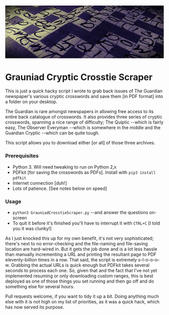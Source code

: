 ![](headerimage.jpg)

# Grauniad Cryptic Crosstie Scraper #

This is just a quick hacky script I wrote to grab back issues of The Guardian newspaper's various cryptic crosswords and save them [in PDF format] into a folder on your desktop. 

The Guardian is rare amongst newspapers in allowing free access to its entire back catalogue of crosswords. It also provides three series of cryptic crosswords, spanning a nice range of difficulty; The Quiptic --which is fairly easy, The Observer Everyman --which is somewhere in the middle and the Guardian Cryptic --which can be quite tough.

This script allows you to download either [or all] of those three archives.

### Prerequisites ###

* Python 3. Will need tweaking to run on Python 2,x
* PDFkit [for saving the crosswords as PDFs]. Install with `pip3 install pdfkit`
* Internet connection [duh!]
* Lots of patience. \[See notes below on speed\]

### Usage ###

* `python3 GrauniadCrosstieScraper.py` --and answer the questions on-screen
* To quit it before it's finished you'll have to interrupt it with `CTRL+C` [I told you it was clunky!]

As I just knocked this up for my own benefit, it's not very sophisticated; there's next to no error-checking and the file-naming and file-saving location are hard-wired in.  But it gets the job done and is a lot less hassle than manually incrementing a URL and printing the resultant page to PDF eleventy-billion times in a row. That said, the script is extremely s-l-o-o-o-w. Grabbing the actual URLs is quick enough but PDFkit takes several seconds to process each one.  So, given that and the fact that I've not yet implemented resuming or only downloading custom ranges, this is best deployed as one of those things you set running and then go off and do something else for several hours.

Pull requests welcome, if you want to tidy it up a bit. Doing anything much else with it is not high on my list of priorities, as it was a quick hack, which has now served its purpose. 

